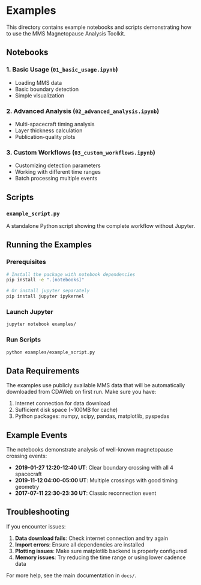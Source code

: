 # Examples

This directory contains example notebooks and scripts demonstrating how to use the MMS Magnetopause Analysis Toolkit.

## Notebooks

### 1. Basic Usage (`01_basic_usage.ipynb`)
- Loading MMS data
- Basic boundary detection
- Simple visualization

### 2. Advanced Analysis (`02_advanced_analysis.ipynb`)
- Multi-spacecraft timing analysis
- Layer thickness calculation
- Publication-quality plots

### 3. Custom Workflows (`03_custom_workflows.ipynb`)
- Customizing detection parameters
- Working with different time ranges
- Batch processing multiple events

## Scripts

### `example_script.py`
A standalone Python script showing the complete workflow without Jupyter.

## Running the Examples

### Prerequisites
```bash
# Install the package with notebook dependencies
pip install -e ".[notebooks]"

# Or install jupyter separately
pip install jupyter ipykernel
```

### Launch Jupyter
```bash
jupyter notebook examples/
```

### Run Scripts
```bash
python examples/example_script.py
```

## Data Requirements

The examples use publicly available MMS data that will be automatically downloaded from CDAWeb on first run. Make sure you have:

1. Internet connection for data download
2. Sufficient disk space (~100MB for cache)
3. Python packages: numpy, scipy, pandas, matplotlib, pyspedas

## Example Events

The notebooks demonstrate analysis of well-known magnetopause crossing events:

- **2019-01-27 12:20-12:40 UT**: Clear boundary crossing with all 4 spacecraft
- **2019-11-12 04:00-05:00 UT**: Multiple crossings with good timing geometry
- **2017-07-11 22:30-23:30 UT**: Classic reconnection event

## Troubleshooting

If you encounter issues:

1. **Data download fails**: Check internet connection and try again
2. **Import errors**: Ensure all dependencies are installed
3. **Plotting issues**: Make sure matplotlib backend is properly configured
4. **Memory issues**: Try reducing the time range or using lower cadence data

For more help, see the main documentation in `docs/`.
